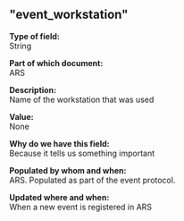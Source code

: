 ## "event_workstation"

**Type of field:**  
String  

**Part of which document:**  
ARS

**Description:**  
Name of the workstation that was used

**Value:**  
None

**Why do we have this field:**  
Because it tells us something important  

**Populated by whom and when:**  
ARS. Populated as part of the event protocol. 

**Updated where and when:**  
When a new event is registered in ARS

